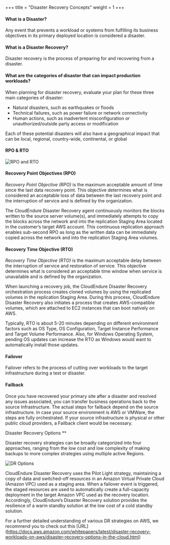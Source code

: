 +++
title = "Disaster Recovery Concepts"
weight = 1
+++

#### What is a Disaster?
Any event that prevents a workload or systems from fulfilling its business objectives in its primary deployed location is considered a disaster.

#### What is a Disaster Recovery?
Disaster recovery is the process of preparing for and recovering from a disaster.

#### What are the categories of disaster that can impact production workloads?

When planning for disaster recovery, evaluate your plan for these three main categories of disaster:

* Natural disasters, such as earthquakes or floods
* Technical failures, such as power failure or network connectivity
* Human actions, such as inadvertent misconfiguration or unauthorized/outside party access or modification

Each of these potential disasters will also have a geographical impact that can be local, regional, country-wide, continental, or global


#### RPO & RTO

![RPO and RTO](https://docs.aws.amazon.com/whitepapers/latest/disaster-recovery-workloads-on-aws/images/recovery-objectives.png?classes=shadow,border)

#### Recovery Point Objectives (RPO)

*Recovery Point Objective (RPO)* is the maximum acceptable amount of time since the last data recovery point. This objective determines what is considered an acceptable loss of data between the last recovery point and the interruption of service and is defined by the organization.


The CloudEndure Disaster Recovery agent continuously monitors the blocks written to the source server volume(s), and immediately attempts to copy the blocks across the network and into the replication Staging Area located in the customer’s target AWS account. This continuous replication approach enables sub-second RPO as long as the written data can be immediately copied across the network and into the replication Staging Area volumes.

#### Recovery Time Objective (RTO)

*Recovery Time Objective (RTO)* is the maximum acceptable delay between the interruption of service and restoration of service. This objective determines what is considered an acceptable time window when service is unavailable and is defined by the organization.

When launching a recovery job, the CloudEndure Disaster Recovery orchestration process creates cloned volumes by using the replicated volumes in the replication Staging Area. During this process, CloudEndure Disaster Recovery also initiates a process that creates AWS-compatible volumes, which are attached to EC2 instances that can boot natively on AWS. 

Typically, RTO is about 5-20 minutes depending on different environment factors such as OS Type, OS Configuration, Target Instance Performance and Target Volume Performance. Also, for Windows Operating System, pending OS updates can increase the RTO as Windows would want to automatically install those updates. 

#### Failover

Failover refers to the process of cutting over workloads to the target infrastructure during a test or disaster.

#### Failback

Once you have recovered your primary site after a disaster and resolved any issues associated, you can transfer business operations back to the source Infrastructure. The actual steps for failback depend on the source infrastructure. In case your source environment is AWS or VMWare, the steps are fully orchestrated. If your source infrastructure is physical or other public cloud providers, a Failback client would be necessary.

Disaster Recovery Options ** 

Disaster recovery strategies can be broadly categorized into four approaches, ranging from the low cost and low complexity of making backups to more complex strategies using multiple active Regions.

![DR Options](/intro/disaster-recovery-strategies.png?classes=shadow,border)

CloudEndure Disaster Recovery uses the Pilot Light strategy, maintaining a copy of data and switched-off resources in an Amazon Virtual Private Cloud (Amazon VPC) used as a staging area. When a failover event is triggered, the staged resources are used to automatically create a full-capacity deployment in the target Amazon VPC used as the recovery location. Accordingly, CloudEndure’s Disaster Recovery solution provides the resilience of a warm standby solution at the low cost of a cold standby solution.

For a further detailed understanding of various DR strategies on AWS, we recommend you to check out this [URL] (https://docs.aws.amazon.com/whitepapers/latest/disaster-recovery-workloads-on-aws/disaster-recovery-options-in-the-cloud.html)
